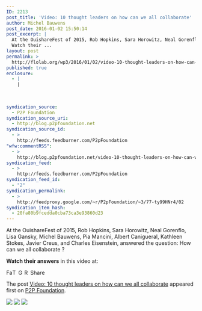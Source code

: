 ```yaml
---
ID: 2213
post_title: 'Video: 10 thought leaders on how can we all collaborate'
author: Michel Bauwens
post_date: 2016-01-02 15:50:14
post_excerpt: |
  At the OuishareFest of 2015, Rob Hopkins, Sara Horowitz, Neal Gorenflo, Lisa Gansky, Michel Bauwens, Pia Mancini, Albert Canigueral, Kathleen Stokes, Javier Creus, and Charles Eisenstein, answered the question: How can we all collaborate ?
  Watch their ...
layout: post
permalink: >
  http://flolab.org/wp3/2016/01/02/video-10-thought-leaders-on-how-can-we-all-collaborate/
published: true
enclosure:
  - |
    |
        
        
        
syndication_source:
  - P2P Foundation
syndication_source_uri:
  - http://blog.p2pfoundation.net
syndication_source_id:
  - >
    http://feeds.feedburner.com/P2pFoundation
"wfw:commentRSS":
  - >
    http://blog.p2pfoundation.net/video-10-thought-leaders-on-how-can-we-all-collaborate/2016/01/02/feed
syndication_feed:
  - >
    http://feeds.feedburner.com/P2pFoundation
syndication_feed_id:
  - "2"
syndication_permalink:
  - >
    http://feedproxy.google.com/~r/P2pFoundation/~3/77-ty99HNr4/02
syndication_item_hash:
  - 20fa80b9fcedda0cba73ca3e93860d23
---
```

At the OuishareFest of 2015, Rob Hopkins, Sara Horowitz, Neal Gorenflo, Lisa Gansky, Michel Bauwens, Pia Mancini, Albert Canigueral, Kathleen Stokes, Javier Creus, and Charles Eisenstein, answered the question: How can we all collaborate ?

**Watch their answers** in this video at:



<a class="a2a_button_facebook" href="http://www.addtoany.com/add_to/facebook?linkurl=http%3A%2F%2Fblog.p2pfoundation.net%2Fvideo-10-thought-leaders-on-how-can-we-all-collaborate%2F2016%2F01%2F02&linkname=Video%3A%2010%20thought%20leaders%20on%20how%20can%20we%20all%20collaborate" title="Facebook" rel="nofollow"><img src="http://blog.p2pfoundation.net/wp-content/plugins/add-to-any/icons/facebook.png" width="16" height="16" alt="Facebook" /></a><a class="a2a_button_twitter" href="http://www.addtoany.com/add_to/twitter?linkurl=http%3A%2F%2Fblog.p2pfoundation.net%2Fvideo-10-thought-leaders-on-how-can-we-all-collaborate%2F2016%2F01%2F02&linkname=Video%3A%2010%20thought%20leaders%20on%20how%20can%20we%20all%20collaborate" title="Twitter" rel="nofollow"><img src="http://blog.p2pfoundation.net/wp-content/plugins/add-to-any/icons/twitter.png" width="16" height="16" alt="Twitter" /></a><a class="a2a_button_google_plus" href="http://www.addtoany.com/add_to/google_plus?linkurl=http%3A%2F%2Fblog.p2pfoundation.net%2Fvideo-10-thought-leaders-on-how-can-we-all-collaborate%2F2016%2F01%2F02&linkname=Video%3A%2010%20thought%20leaders%20on%20how%20can%20we%20all%20collaborate" title="Google+" rel="nofollow"><img src="http://blog.p2pfoundation.net/wp-content/plugins/add-to-any/icons/google_plus.png" width="16" height="16" alt="Google+" /></a><a class="a2a_button_reddit" href="http://www.addtoany.com/add_to/reddit?linkurl=http%3A%2F%2Fblog.p2pfoundation.net%2Fvideo-10-thought-leaders-on-how-can-we-all-collaborate%2F2016%2F01%2F02&linkname=Video%3A%2010%20thought%20leaders%20on%20how%20can%20we%20all%20collaborate" title="Reddit" rel="nofollow"><img src="http://blog.p2pfoundation.net/wp-content/plugins/add-to-any/icons/reddit.png" width="16" height="16" alt="Reddit" /></a><a class="a2a_dd a2a_target addtoany_share_save" href="https://www.addtoany.com/share#url=http%3A%2F%2Fblog.p2pfoundation.net%2Fvideo-10-thought-leaders-on-how-can-we-all-collaborate%2F2016%2F01%2F02&title=Video%3A%2010%20thought%20leaders%20on%20how%20can%20we%20all%20collaborate" id="wpa2a_2"><img src="http://blog.p2pfoundation.net/wp-content/plugins/add-to-any/share_save_120_16.png" width="120" height="16" alt="Share" /></a>

The post <a rel="nofollow" href="http://blog.p2pfoundation.net/video-10-thought-leaders-on-how-can-we-all-collaborate/2016/01/02">Video: 10 thought leaders on how can we all collaborate</a> appeared first on <a rel="nofollow" href="http://blog.p2pfoundation.net/">P2P Foundation</a>.

<div class="feedflare">
  <a href="http://feeds.feedburner.com/~ff/P2pFoundation?a=77-ty99HNr4:ThNIloOnTQI:7Q72WNTAKBA"><img src="http://feeds.feedburner.com/~ff/P2pFoundation?d=7Q72WNTAKBA" border="0" /></img></a> <a href="http://feeds.feedburner.com/~ff/P2pFoundation?a=77-ty99HNr4:ThNIloOnTQI:D7DqB2pKExk"><img src="http://feeds.feedburner.com/~ff/P2pFoundation?i=77-ty99HNr4:ThNIloOnTQI:D7DqB2pKExk" border="0" /></img></a> <a href="http://feeds.feedburner.com/~ff/P2pFoundation?a=77-ty99HNr4:ThNIloOnTQI:2mJPEYqXBVI"><img src="http://feeds.feedburner.com/~ff/P2pFoundation?d=2mJPEYqXBVI" border="0" /></img></a>
</div>

<img src="http://feeds.feedburner.com/~r/P2pFoundation/~4/77-ty99HNr4" height="1" width="1" alt="" />